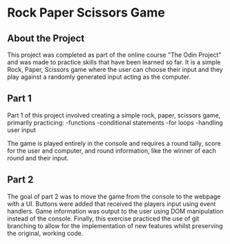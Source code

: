 # Rock Paper Scissors Game

## About the Project

This project was completed as part of the online course "The Odin Project" and was made to practice skills that have been learned so far.
It is a simple Rock, Paper, Scissors game where the user can choose their input and they play against a randomly generated input acting as the computer.

## Part 1

Part 1 of this project involved creating a simple rock, paper, scissors game, primarily practicing:
-functions
-conditional statements
-for loops
-handling user input

The game is played entirely in the console and requires a round tally, score for the user and computer, and round information, like the winner of each round and their input.

## Part 2

The goal of part 2 was to move the game from the console to the webpage with a UI.
Buttons were added that received the players input using event handlers.
Game information was output to the user using DOM manipulation instead of the console.
Finally, this exercise practiced the use of git branching to allow for the implementation of new features whilst preserving the original, working code.